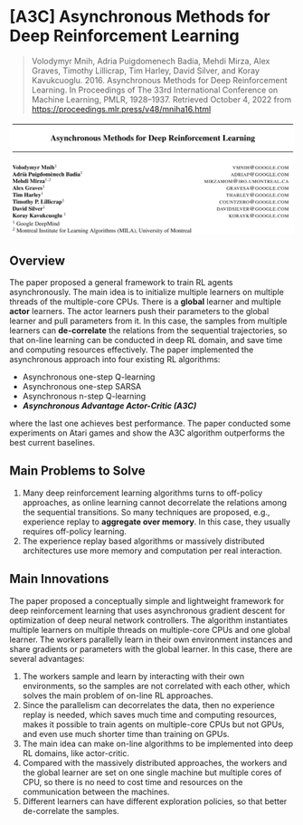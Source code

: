 # [A3C] Asynchronous Methods for Deep Reinforcement Learning

> Volodymyr Mnih, Adria Puigdomenech Badia, Mehdi Mirza, Alex Graves, Timothy Lillicrap, Tim Harley, David Silver, and Koray Kavukcuoglu. 2016. Asynchronous Methods for Deep Reinforcement Learning. In Proceedings of The 33rd International Conference on Machine Learning, PMLR, 1928–1937. Retrieved October 4, 2022 from https://proceedings.mlr.press/v48/mniha16.html

![Asynchronous Methods for Deep Reinforcement Learning](./Images/1-1.png)

## Overview

The paper proposed a general framework to train RL agents asynchronously. The main idea is to initialize multiple learners on multiple threads of the multiple-core CPUs. There is a **global** learner and multiple **actor** learners. The actor learners push their parameters to the global learner and pull parameters from it. In this case, the samples from multiple learners can **de-correlate** the relations from the sequential trajectories, so that on-line learning can be conducted in deep RL domain, and save time and computing resources effectively. The paper implemented the asynchronous approach into four existing RL algorithms:

- Asynchronous one-step Q-learning
- Asynchronous one-step SARSA
- Asynchronous n-step Q-learning
- ***Asynchronous Advantage Actor-Critic (A3C)***

where the last one achieves best performance. The paper conducted some experiments on Atari games and show the A3C algorithm outperforms the best current baselines.

## Main Problems to Solve

1. Many deep reinforcement learning algorithms turns to off-policy approaches, as online learning cannot decorrelate the relations among the sequential transitions. So many techniques are proposed, e.g., experience replay to **aggregate over memory**. In this case, they usually requires off-policy learning.
2. The experience replay based algorithms or massively distributed architectures use more memory and computation per real interaction.

## Main Innovations

The paper proposed a conceptually simple and lightweight framework for deep reinforcement learning that uses asynchronous gradient descent for optimization of deep neural network controllers. The algorithm instantiates multiple learners on multiple threads on multiple-core CPUs and one global learner. The workers parallelly learn in their own environment instances and share gradients or parameters with the global learner. In this case, there are several advantages:

1. The workers sample and learn by interacting with their own environments, so the samples are not correlated with each other, which solves the main problem of on-line RL approaches.
2. Since the parallelism can decorrelates the data, then no experience replay is needed, which saves much time and computing resources, makes it possible to train agents on multiple-core CPUs but not GPUs, and even use much shorter time than training on GPUs.
3. The main idea can make on-line algorithms to be implemented into deep RL domains, like actor-critic.
4. Compared with the massively distributed approaches, the workers and the global learner are set on one single machine but multiple cores of CPU, so there is no need to cost time and resources on the communication between the machines.
5. Different learners can have different exploration policies, so that better de-correlate the samples.
